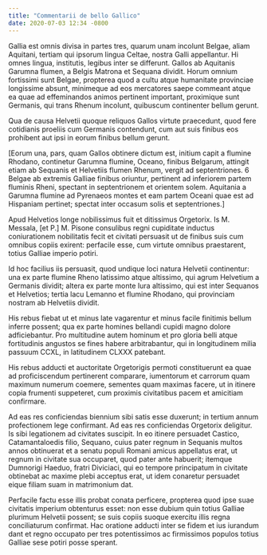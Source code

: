```yaml
---
title: "Commentarii de bello Gallico"
date: 2020-07-03 12:34 -0800
---
```


Gallia est omnis divisa in partes tres, quarum unam incolunt Belgae, aliam Aquitani, tertiam qui ipsorum lingua Celtae, nostra Galli appellantur. Hi omnes lingua, institutis, legibus inter se differunt. Gallos ab Aquitanis Garumna flumen, a Belgis Matrona et Sequana dividit. Horum omnium fortissimi sunt Belgae, propterea quod a cultu atque humanitate provinciae longissime absunt, minimeque ad eos mercatores saepe commeant atque ea quae ad effeminandos animos pertinent important, proximique sunt Germanis, qui trans Rhenum incolunt, quibuscum continenter bellum gerunt.

Qua de causa Helvetii quoque reliquos Gallos virtute praecedunt, quod fere cotidianis proeliis cum Germanis contendunt, cum aut suis finibus eos prohibent aut ipsi in eorum finibus bellum gerunt.

[Eorum una, pars, quam Gallos obtinere dictum est, initium capit a flumine Rhodano, continetur Garumna flumine, Oceano, finibus Belgarum, attingit etiam ab Sequanis et Helvetiis flumen Rhenum, vergit ad septentriones. 6 Belgae ab extremis Galliae finibus oriuntur, pertinent ad inferiorem partem fluminis Rheni, spectant in septentrionem et orientem solem. Aquitania a Garumna flumine ad Pyrenaeos montes et eam partem Oceani quae est ad Hispaniam pertinet; spectat inter occasum solis et septentriones.]

Apud Helvetios longe nobilissimus fuit et ditissimus Orgetorix. Is M. Messala, [et P.] M. Pisone consulibus regni cupiditate inductus coniurationem nobilitatis fecit et civitati persuasit ut de finibus suis cum omnibus copiis exirent: perfacile esse, cum virtute omnibus praestarent, totius Galliae imperio potiri.

Id hoc facilius iis persuasit, quod undique loci natura Helvetii continentur: una ex parte flumine Rheno latissimo atque altissimo, qui agrum Helvetium a Germanis dividit; altera ex parte monte Iura altissimo, qui est inter Sequanos et Helvetios; tertia lacu Lemanno et flumine Rhodano, qui provinciam nostram ab Helvetiis dividit.

His rebus fiebat ut et minus late vagarentur et minus facile finitimis bellum inferre possent; qua ex parte homines bellandi cupidi magno dolore adficiebantur. Pro multitudine autem hominum et pro gloria belli atque fortitudinis angustos se fines habere arbitrabantur, qui in longitudinem milia passuum CCXL, in latitudinem CLXXX patebant.

His rebus adducti et auctoritate Orgetorigis permoti constituerunt ea quae ad proficiscendum pertinerent comparare, iumentorum et carrorum quam maximum numerum coemere, sementes quam maximas facere, ut in itinere copia frumenti suppeteret, cum proximis civitatibus pacem et amicitiam confirmare.

Ad eas res conficiendas biennium sibi satis esse duxerunt; in tertium annum profectionem lege confirmant. Ad eas res conficiendas Orgetorix deligitur. Is sibi legationem ad civitates suscipit. In eo itinere persuadet Castico, Catamantaloedis filio, Sequano, cuius pater regnum in Sequanis multos annos obtinuerat et a senatu populi Romani amicus appellatus erat, ut regnum in civitate sua occuparet, quod pater ante habuerit; itemque Dumnorigi Haeduo, fratri Diviciaci, qui eo tempore principatum in civitate obtinebat ac maxime plebi acceptus erat, ut idem conaretur persuadet eique filiam suam in matrimonium dat.

Perfacile factu esse illis probat conata perficere, propterea quod ipse suae civitatis imperium obtenturus esset: non esse dubium quin totius Galliae plurimum Helvetii possent; se suis copiis suoque exercitu illis regna conciliaturum confirmat. Hac oratione adducti inter se fidem et ius iurandum dant et regno occupato per tres potentissimos ac firmissimos populos totius Galliae sese potiri posse sperant.
